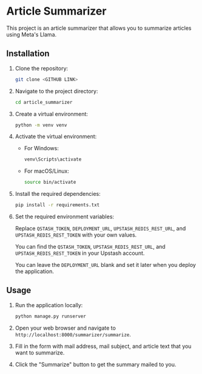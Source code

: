 # Article Summarizer

This project is an article summarizer that allows you to summarize articles using Meta's Llama.

## Installation

1. Clone the repository:

    ```bash
    git clone <GITHUB LINK>
    ```

2. Navigate to the project directory:

    ```bash
    cd article_summarizer
    ```

3. Create a virtual environment:

    ```bash
    python -m venv venv
    ```

4. Activate the virtual environment:

    - For Windows:

      ```bash
      venv\Scripts\activate
      ```

    - For macOS/Linux:

      ```bash
      source bin/activate
      ```

5. Install the required dependencies:

    ```bash
    pip install -r requirements.txt
    ```

6. Set the required environment variables:

    Replace `QSTASH_TOKEN`, `DEPLOYMENT_URL`, `UPSTASH_REDIS_REST_URL`, and `UPSTASH_REDIS_REST_TOKEN` with your own values.

    You can find the `QSTASH_TOKEN`, `UPSTASH_REDIS_REST_URL`, and `UPSTASH_REDIS_REST_TOKEN` in your Upstash account.

    You can leave the `DEPLOYMENT_URL` blank and set it later when you deploy the application.

## Usage

1. Run the application locally:

    ```bash
    python manage.py runserver
    ```

2. Open your web browser and navigate to `http://localhost:8000/summarizer/summarize`.

3. Fill in the form with mail address, mail subject, and article text that you want to summarize.

4. Click the "Summarize" button to get the summary mailed to you.
